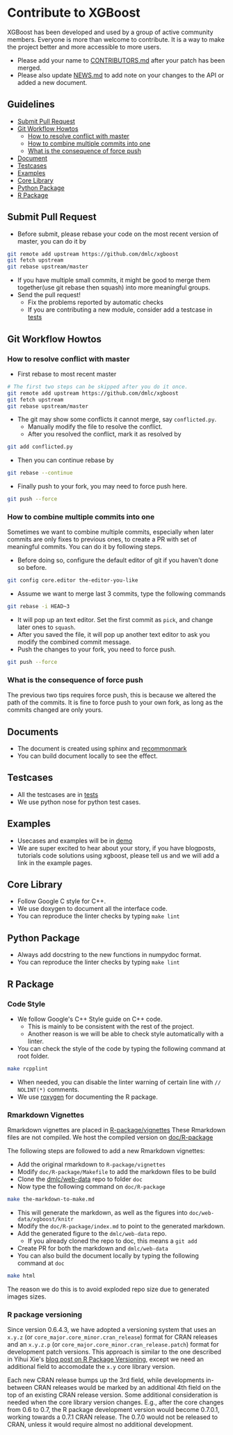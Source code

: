 Contribute to XGBoost
=====================
XGBoost has been developed and used by a group of active community members.
Everyone is more than welcome to contribute. It is a way to make the project better and more accessible to more users.

- Please add your name to [CONTRIBUTORS.md](../CONTRIBUTORS.md) after your patch has been merged.
- Please also update [NEWS.md](../NEWS.md) to add note on your changes to the API or added a new document.

Guidelines
----------
* [Submit Pull Request](#submit-pull-request)
* [Git Workflow Howtos](#git-workflow-howtos)
  - [How to resolve conflict with master](#how-to-resolve-conflict-with-master)
  - [How to combine multiple commits into one](#how-to-combine-multiple-commits-into-one)
  - [What is the consequence of force push](#what-is-the-consequence-of-force-push)
* [Document](#document)
* [Testcases](#testcases)
* [Examples](#examples)
* [Core Library](#core-library)
* [Python Package](#python-package)
* [R Package](#r-package)

Submit Pull Request
-------------------
* Before submit, please rebase your code on the most recent version of master, you can do it by
```bash
git remote add upstream https://github.com/dmlc/xgboost
git fetch upstream
git rebase upstream/master
```
* If you have multiple small commits,
  it might be good to merge them together(use git rebase then squash) into more meaningful groups.
* Send the pull request!
  - Fix the problems reported by automatic checks
  - If you are contributing a new module, consider add a testcase in [tests](../tests)

Git Workflow Howtos
-------------------
### How to resolve conflict with master
- First rebase to most recent master
```bash
# The first two steps can be skipped after you do it once.
git remote add upstream https://github.com/dmlc/xgboost
git fetch upstream
git rebase upstream/master
```
- The git may show some conflicts it cannot merge, say ```conflicted.py```.
  - Manually modify the file to resolve the conflict.
  - After you resolved the conflict, mark it as resolved by
```bash
git add conflicted.py
```
- Then you can continue rebase by
```bash
git rebase --continue
```
- Finally push to your fork, you may need to force push here.
```bash
git push --force
```

### How to combine multiple commits into one
Sometimes we want to combine multiple commits, especially when later commits are only fixes to previous ones,
to create a PR with set of meaningful commits. You can do it by following steps.
- Before doing so, configure the default editor of git if you haven't done so before.
```bash
git config core.editor the-editor-you-like
```
- Assume we want to merge last 3 commits, type the following commands
```bash
git rebase -i HEAD~3
```
- It will pop up an text editor. Set the first commit as ```pick```, and change later ones to ```squash```.
- After you saved the file, it will pop up another text editor to ask you modify the combined commit message.
- Push the changes to your fork, you need to force push.
```bash
git push --force
```

### What is the consequence of force push
The previous two tips requires force push, this is because we altered the path of the commits.
It is fine to force push to your own fork, as long as the commits changed are only yours.

Documents
---------
* The document is created using sphinx and [recommonmark](http://recommonmark.readthedocs.org/en/latest/)
* You can build document locally to see the effect.

Testcases
---------
* All the testcases are in [tests](../tests)
* We use python nose for python test cases.

Examples
--------
* Usecases and examples will be in [demo](../demo)
* We are super excited to hear about your story, if you have blogposts,
  tutorials code solutions using xgboost, please tell us and we will add
  a link in the example pages.

Core Library
------------
- Follow Google C style for C++.
- We use doxygen to document all the interface code.
- You can reproduce the linter checks by typing ```make lint```

Python Package
--------------
- Always add docstring to the new functions in numpydoc format.
- You can reproduce the linter checks by typing ```make lint```

R Package
---------
### Code Style
- We follow Google's C++ Style guide on C++ code.
  - This is mainly to be consistent with the rest of the project.
  - Another reason is we will be able to check style automatically with a linter.
- You can check the style of the code by typing the following command at root folder.
```bash
make rcpplint
```
- When needed, you can disable the linter warning of certain line with ```// NOLINT(*)``` comments.
- We use [roxygen](https://cran.r-project.org/web/packages/roxygen2/vignettes/roxygen2.html) for documenting the R package.

### Rmarkdown Vignettes
Rmarkdown vignettes are placed in [R-package/vignettes](../R-package/vignettes)
These Rmarkdown files are not compiled. We host the compiled version on [doc/R-package](R-package)

The following steps are followed to add a new Rmarkdown vignettes:
- Add the original rmarkdown to ```R-package/vignettes```
- Modify ```doc/R-package/Makefile``` to add the markdown files to be build
- Clone the [dmlc/web-data](https://github.com/dmlc/web-data) repo to folder ```doc```
- Now type the following command on ```doc/R-package```
```bash
make the-markdown-to-make.md
```
- This will generate the markdown, as well as the figures into ```doc/web-data/xgboost/knitr```
- Modify the ```doc/R-package/index.md``` to point to the generated markdown.
- Add the generated figure to the ```dmlc/web-data``` repo.
  - If you already cloned the repo to doc, this means a ```git add```
- Create PR for both the markdown  and ```dmlc/web-data```
- You can also build the document locally by typing the following command at ```doc```
```bash
make html
```
The reason we do this is to avoid exploded repo size due to generated images sizes.

### R package versioning
Since version 0.6.4.3, we have adopted a versioning system that uses an ```x.y.z``` (or ```core_major.core_minor.cran_release```)
format for CRAN releases and an ```x.y.z.p``` (or ```core_major.core_minor.cran_release.patch```) format for development patch versions.
This approach is similar to the one described in Yihui Xie's
[blog post on R Package Versioning](https://yihui.name/en/2013/06/r-package-versioning/),
except we need an additional field to accomodate the ```x.y``` core library version.

Each new CRAN release bumps up the 3rd field, while developments in-between CRAN releases
would be marked by an additional 4th field on the top of an existing CRAN release version.
Some additional consideration is needed when the core library version changes.
E.g., after the core changes from 0.6 to 0.7, the R package development version would become 0.7.0.1, working towards
a 0.7.1 CRAN release. The 0.7.0 would not be released to CRAN, unless it would require almost no additional development.

